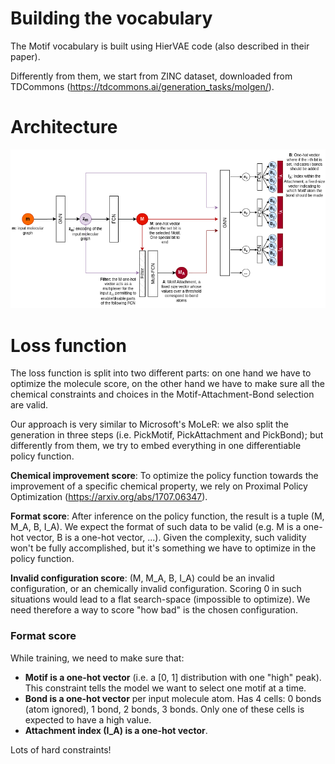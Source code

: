 # Building the vocabulary

The Motif vocabulary is built using HierVAE code (also described in their paper).

Differently from them, we start from ZINC dataset, downloaded from TDCommons
(https://tdcommons.ai/generation_tasks/molgen/).

# Architecture

![image](images/arch_1.png)

# Loss function

The loss function is split into two different parts: on one hand we have to optimize the molecule score, on the other
hand we have to make sure all the chemical constraints and choices in the Motif-Attachment-Bond selection are valid.

Our approach is very similar to Microsoft's MoLeR: we also split the generation in three steps (i.e. PickMotif,
PickAttachment and PickBond); but differently from them, we try to embed everything in one differentiable policy
function.

**Chemical improvement score**: To optimize the policy function towards the improvement of a specific chemical property, we rely on Proximal Policy
Optimization (https://arxiv.org/abs/1707.06347).

**Format score**: After inference on the policy function, the result is a tuple (M, M_A, B, I_A). We expect the format of such data to be
valid (e.g. M is a one-hot vector, B is a one-hot vector, ...). Given the complexity, such validity won't
be fully accomplished, but it's something we have to optimize in the policy function.

**Invalid configuration score**: (M, M_A, B, I_A) could be an invalid configuration, or an chemically invalid configuration. Scoring 0 in such situations
would lead to a flat search-space (impossible to optimize). We need therefore a way to score "how bad" is the chosen
configuration.

### Format score

While training, we need to make sure that:

- **Motif is a one-hot vector** (i.e. a [0, 1] distribution with one "high" peak). This constraint tells the model we
  want to select one motif at a time.
- **Bond is a one-hot vector** per input molecule atom. Has 4 cells: 0 bonds (atom ignored), 1 bond, 2 bonds, 3 bonds.
  Only one of these cells is expected to have a high value.
- **Attachment index (I_A) is a one-hot vector**.

Lots of hard constraints! 

